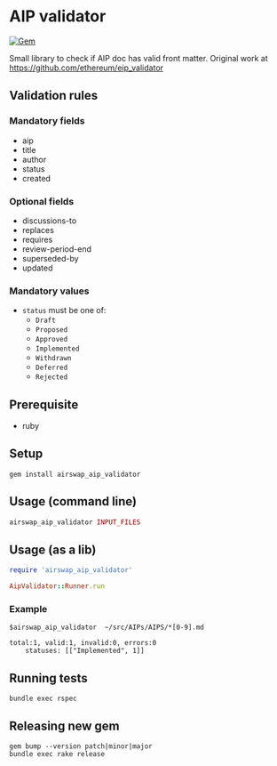 # AIP validator

[![Gem](https://img.shields.io/gem/v/airswap_aip_validator.svg?style=flat)](http://rubygems.org/gems/airswap_aip_validator "View this project in Rubygems")

Small library to check if AIP doc has valid front matter. Original work at https://github.com/ethereum/eip_validator

## Validation rules

### Mandatory fields

- aip
- title
- author
- status
- created

### Optional fields

- discussions-to
- replaces
- requires
- review-period-end
- superseded-by
- updated

### Mandatory values

- `status` must be one of:
  - `Draft`
  - `Proposed`
  - `Approved`
  - `Implemented`
  - `Withdrawn`
  - `Deferred`
  - `Rejected`

## Prerequisite

- ruby

## Setup

```
gem install airswap_aip_validator
```

## Usage (command line)

```ruby
airswap_aip_validator INPUT_FILES
```

## Usage (as a lib)

```ruby
require 'airswap_aip_validator'

AipValidator::Runner.run
```

### Example

```
$airswap_aip_validator  ~/src/AIPs/AIPS/*[0-9].md

total:1, valid:1, invalid:0, errors:0
	statuses: [["Implemented", 1]]

```

## Running tests

```
bundle exec rspec
```

## Releasing new gem

```
gem bump --version patch|minor|major
bundle exec rake release
```
